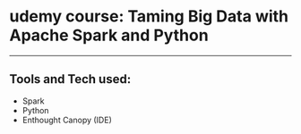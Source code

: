 # udemy course: Taming Big Data with Apache Spark and Python
---

## Tools and Tech used:
* Spark
* Python
* Enthought Canopy (IDE)

